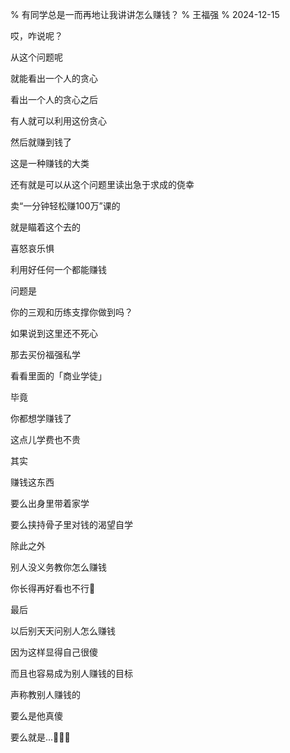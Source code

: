 % 有同学总是一而再地让我讲讲怎么赚钱？
% 王福强
% 2024-12-15



哎，咋说呢？

从这个问题呢

就能看出一个人的贪心

看出一个人的贪心之后

有人就可以利用这份贪心

然后就赚到钱了

这是一种赚钱的大类

还有就是可以从这个问题里读出急于求成的侥幸

卖“一分钟轻松赚100万”课的

就是瞄着这个去的

喜怒哀乐惧

利用好任何一个都能赚钱

问题是

你的三观和历练支撑你做到吗？ 

如果说到这里还不死心

那去买份福强私学

看看里面的「商业学徒」

毕竟

你都想学赚钱了

这点儿学费也不贵 

其实

赚钱这东西

要么出身里带着家学

要么挟持骨子里对钱的渴望自学

除此之外

别人没义务教你怎么赚钱

你长得再好看也不行🤣

最后

以后别天天问别人怎么赚钱

因为这样显得自己很傻

而且也容易成为别人赚钱的目标

声称教别人赚钱的

要么是他真傻

要么就是...🤣🤣🤣


